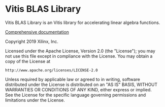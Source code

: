 # Vitis BLAS Library

Vitis BLAS Library is an Vitis library for accelerating linear algebra functions.

[Comprehensive documentation](https://xilinx.github.io/Vitis_Libraries/blas/2020.1/)

Copyright 2019 Xilinx, Inc.

Licensed under the Apache License, Version 2.0 (the "License");
you may not use this file except in compliance with the License.
You may obtain a copy of the License at

    http://www.apache.org/licenses/LICENSE-2.0

Unless required by applicable law or agreed to in writing, software
distributed under the License is distributed on an "AS IS" BASIS,
WITHOUT WARRANTIES OR CONDITIONS OF ANY KIND, either express or implied.
See the License for the specific language governing permissions and
limitations under the License.
